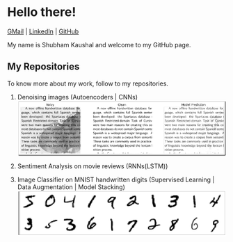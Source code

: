 # Hello there!
[GMail](mailto:shubhamkaushal765@gmail.com) | [LinkedIn](https://www.linkedin.com/in/kaushalshubham/) | [GitHub](https://github.com/shubhamkaushal765)

My name is Shubham Kaushal and welcome to my GitHub page.

## My Repositories
To know more about my work, follow to my repositories. <br>
1. Denoising images (Autoencoders | CNNs)
    [<img align="center" src="images/autoencoders.png" />](https://github.com/shubhamkaushal765/Denoising-images-Autoencoders)

2. Sentiment Analysis on movie reviews (RNNs(LSTM))
3. Image Classifier on MNIST handwritten digits (Supervised Learning | Data Augmentation | Model Stacking)
    [<img align="center" src="images/MNIST.png" />](https://github.com/shubhamkaushal765/MNIST-image-classifier)


<!--
https://towardsdatascience.com/build-a-stunning-readme-for-your-github-profile-9b80434fe5d7
- 👋 Hi, I’m @shubhamkaushal765, or Shubham Kaushal
- 👀 I’m interested in Data Science and Applied Machine Learning.
- 🌱 I’m currently learning Advanced Neural Networks.
- 💞️ I’m looking to collaborate on projects related to Machine Learning.
- 📫 How to reach me ... <br>
          - Email: shubhamkaushal765@gmail.com <br>
          - GitHub: https://github.com/shubhamkaushal765 <br>
          - LinkedIn: https://www.linkedin.com/in/kaushalshubham/


shubhamkaushal765/shubhamkaushal765 is a ✨ special ✨ repository because its `README.md` (this file) appears on your GitHub profile.
You can click the Preview link to take a look at your changes.
--->
